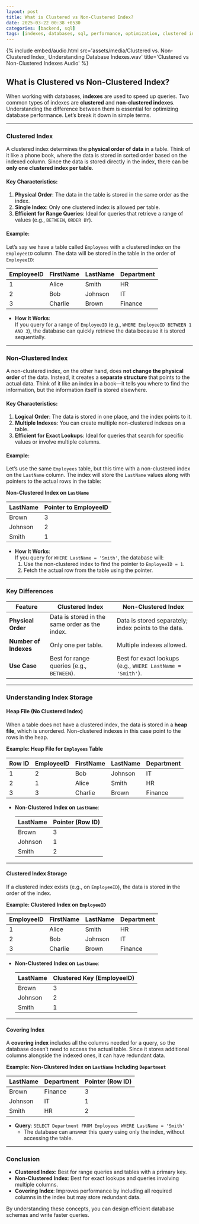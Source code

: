 ```yaml
---
layout: post
title: What is Clustered vs Non-Clustered Index?
date: 2025-03-22 00:38 +0530
categories: [backend, sql]
tags: [indexes, databases, sql, performance, optimization, clustered index, non-clustered index]
---
```


{%
  include embed/audio.html
  src='assets/media/Clustered vs. Non-Clustered Index_ Understanding Database Indexes.wav'
  title='Clustered vs Non-Clustered Indexes Audio'
%}

## What is Clustered vs Non-Clustered Index?

When working with databases, **indexes** are used to speed up queries. Two common types of indexes are **clustered** and **non-clustered indexes**. Understanding the difference between them is essential for optimizing database performance. Let’s break it down in simple terms.

---

### Clustered Index

A clustered index determines the **physical order of data** in a table. Think of it like a phone book, where the data is stored in sorted order based on the indexed column. Since the data is stored directly in the index, there can be **only one clustered index per table**.

#### Key Characteristics:
1. **Physical Order**: The data in the table is stored in the same order as the index.
2. **Single Index**: Only one clustered index is allowed per table.
3. **Efficient for Range Queries**: Ideal for queries that retrieve a range of values (e.g., `BETWEEN`, `ORDER BY`).

#### Example:
Let’s say we have a table called `Employees` with a clustered index on the `EmployeeID` column. The data will be stored in the table in the order of `EmployeeID`:

| EmployeeID | FirstName | LastName | Department |
| ---------- | --------- | -------- | ---------- |
| 1          | Alice     | Smith    | HR         |
| 2          | Bob       | Johnson  | IT         |
| 3          | Charlie   | Brown    | Finance    |

- **How It Works**:  
  If you query for a range of `EmployeeID` (e.g., `WHERE EmployeeID BETWEEN 1 AND 3`), the database can quickly retrieve the data because it is stored sequentially.

---

### Non-Clustered Index

A non-clustered index, on the other hand, does **not change the physical order** of the data. Instead, it creates a **separate structure** that points to the actual data. Think of it like an index in a book—it tells you where to find the information, but the information itself is stored elsewhere.

#### Key Characteristics:
1. **Logical Order**: The data is stored in one place, and the index points to it.
2. **Multiple Indexes**: You can create multiple non-clustered indexes on a table.
3. **Efficient for Exact Lookups**: Ideal for queries that search for specific values or involve multiple columns.

#### Example:
Let’s use the same `Employees` table, but this time with a non-clustered index on the `LastName` column. The index will store the `LastName` values along with pointers to the actual rows in the table:

**Non-Clustered Index on `LastName`**

| LastName | Pointer to EmployeeID |
| -------- | --------------------- |
| Brown    | 3                     |
| Johnson  | 2                     |
| Smith    | 1                     |

- **How It Works**:  
  If you query for `WHERE LastName = 'Smith'`, the database will:  
  1. Use the non-clustered index to find the pointer to `EmployeeID = 1`.  
  2. Fetch the actual row from the table using the pointer.

---

### Key Differences

| Feature               | Clustered Index                                | Non-Clustered Index                                        |
| --------------------- | ---------------------------------------------- | ---------------------------------------------------------- |
| **Physical Order**    | Data is stored in the same order as the index. | Data is stored separately; index points to the data.       |
| **Number of Indexes** | Only one per table.                            | Multiple indexes allowed.                                  |
| **Use Case**          | Best for range queries (e.g., `BETWEEN`).      | Best for exact lookups (e.g., `WHERE LastName = 'Smith'`). |

---

### Understanding Index Storage

#### Heap File (No Clustered Index)
When a table does not have a clustered index, the data is stored in a **heap file**, which is unordered. Non-clustered indexes in this case point to the rows in the heap.

**Example: Heap File for `Employees` Table**

| Row ID | EmployeeID | FirstName | LastName | Department |
| ------ | ---------- | --------- | -------- | ---------- |
| 1      | 2          | Bob       | Johnson  | IT         |
| 2      | 1          | Alice     | Smith    | HR         |
| 3      | 3          | Charlie   | Brown    | Finance    |

- **Non-Clustered Index on `LastName`**:
  
  | LastName | Pointer (Row ID) |
  | -------- | ---------------- |
  | Brown    | 3                |
  | Johnson  | 1                |
  | Smith    | 2                |

---

#### Clustered Index Storage
If a clustered index exists (e.g., on `EmployeeID`), the data is stored in the order of the index.

**Example: Clustered Index on `EmployeeID`**

| EmployeeID | FirstName | LastName | Department |
| ---------- | --------- | -------- | ---------- |
| 1          | Alice     | Smith    | HR         |
| 2          | Bob       | Johnson  | IT         |
| 3          | Charlie   | Brown    | Finance    |

- **Non-Clustered Index on `LastName`**:
  
  | LastName | Clustered Key (EmployeeID) |
  | -------- | -------------------------- |
  | Brown    | 3                          |
  | Johnson  | 2                          |
  | Smith    | 1                          |

---

#### Covering Index
A **covering index** includes all the columns needed for a query, so the database doesn’t need to access the actual table. Since it stores additional columns alongside the indexed ones, it can have redundant data.

**Example: Non-Clustered Index on `LastName` Including `Department`**

| LastName | Department | Pointer (Row ID) |
| -------- | ---------- | ---------------- |
| Brown    | Finance    | 3                |
| Johnson  | IT         | 1                |
| Smith    | HR         | 2                |

- **Query**: `SELECT Department FROM Employees WHERE LastName = 'Smith'`  
  - The database can answer this query using only the index, without accessing the table.

---

### Conclusion

- **Clustered Index**: Best for range queries and tables with a primary key.  
- **Non-Clustered Index**: Best for exact lookups and queries involving multiple columns.  
- **Covering Index**: Improves performance by including all required columns in the index but may store redundant data.

By understanding these concepts, you can design efficient database schemas and write faster queries.
